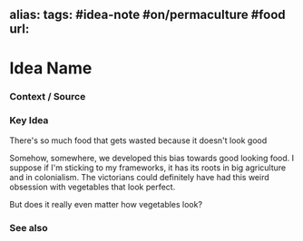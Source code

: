 alias: 
tags: #idea-note #on/permaculture #food
url:
---
# Idea Name

### Context / Source


### Key Idea

There's so much food that gets wasted because it doesn't look good

Somehow, somewhere, we developed this bias towards good looking food. I suppose if I'm sticking to my frameworks, it has its roots in big agriculture and in colonialism. The victorians could definitely have had this weird obsession with vegetables that look perfect.

But does it really even matter how vegetables look?

### See also
